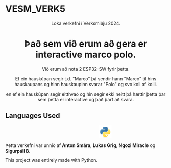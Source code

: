 # VESM_VERK5
<p align="center">Loka verkefni í Verksmiðju 2024.</p>

<div align="center">

# Það sem við erum að gera er interactive marco polo.

Við erum að nota 2 ESP32-SW fyrir þetta.

Ef ein hauskúpan segir t.d. "Marco" þá sendir hann "Marco" til hins hauskaupans og hinn hauskaupinn svarar "Polo" og svo koll af kolli.

en ef ein hauskúpan segir eitthvað og hin segir ekki neitt þá hættir þetta þar sem þetta er interactive og það þarf að svara.

</div>

## Languages Used

<p>
    <span style="position: relative; top: 90px;">
    This project was entirely made with Python.
    </span>
    <img src="https://raw.githubusercontent.com/devicons/devicon/master/icons/python/python-original.svg" alt="python" width="40" height="40" style="max-width: 100%; vertical-align: middle;">
</p>

Þetta verkefni var unnið af **Anton Smára**, **Lukas Grig**, **Ngozi Miracle** og **Sigurpáll B**.
